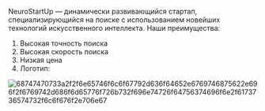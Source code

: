 NeuroStartUp — динамически развивающийся стартап, специализирующийся на поиске с использованием новейших технологий искусственного интеллекта. Наши преимущества:

1. Высокая точность поиска
1. Высокая скорость поиска
1. Низкая цена
1. Логотип:

![68747470733a2f2f6e65746f6c6f67792d636f64652e6769746875622e696f2f6769742d686f6d65776f726b732f696e74726f64756374696f6e2f6173736574732f6c6f676f2e706e67](https://user-images.githubusercontent.com/102664926/164218526-5376727b-caeb-4c73-80ec-2019e58de458.png)
